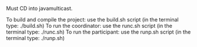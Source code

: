 Must CD into javamulticast.

To build and compile the project: use the build.sh script (in the terminal type: ./build.sh)
To run the coordinator: use the runc.sh script (in the terminal type: ./runc.sh)
To run the participant: use the runp.sh script (in the terminal type: ./runp.sh)